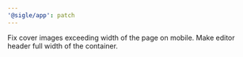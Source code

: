 ```yaml
---
'@sigle/app': patch
---
```


Fix cover images exceeding width of the page on mobile.
Make editor header full width of the container.
